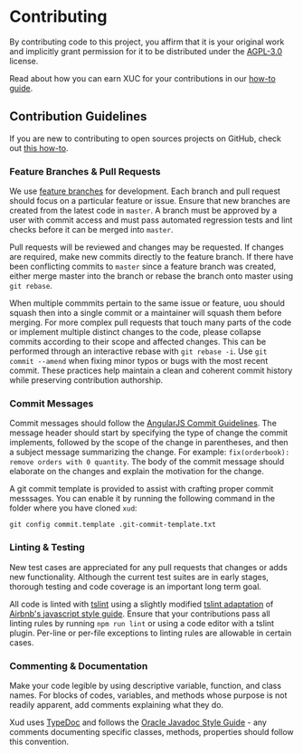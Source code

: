 # Contributing

By contributing code to this project, you affirm that it is your original work and implicitly grant permission for it to be distributed under the [AGPL-3.0](LICENSE) license.

Read about how you can earn XUC for your contributions in our [how-to guide](https://github.com/ExchangeUnion/Docs/blob/master/How-to-contribute.md).

## Contribution Guidelines

If you are new to contributing to open sources projects on GitHub, check out [this how-to](https://egghead.io/courses/how-to-contribute-to-an-open-source-project-on-github/).

### Feature Branches & Pull Requests

We use [feature branches](https://www.atlassian.com/git/tutorials/comparing-workflows/feature-branch-workflow) for development. Each branch and pull request should focus on a particular feature or issue. Ensure that new branches are created from the latest code in `master`. A branch must be approved by a user with commit access and must pass automated regression tests and lint checks before it can be merged into `master`.

Pull requests will be reviewed and changes may be requested. If changes are required, make new commits directly to the feature branch. If there have been conflicting commits to `master` since a feature branch was created, either merge master into the branch or rebase the branch onto master using `git rebase`.

When multiple commmits pertain to the same issue or feature, uou should squash then into a single commit or a maintainer will squash them before merging. For more complex pull requests that touch many parts of the code or implement multiple distinct changes to the code, please collapse commits according to their scope and affected changes. This can be performed through an interactive rebase with `git rebase -i`. Use `git commit --amend` when fixing minor typos or bugs with the most recent commit. These practices help maintain a clean and coherent commit history while preserving contribution authorship.

### Commit Messages

Commit messages should follow the [AngularJS Commit Guidelines](https://github.com/angular/angular.js/blob/master/DEVELOPERS.md#-git-commit-guidelines). The message header should start by specifying the type of change the commit implements, followed by the scope of the change in parentheses, and then a subject message summarizing the change. For example: `fix(orderbook): remove orders with 0 quantity`. The body of the commit message should elaborate on the changes and explain the motivation for the change.

A git commit template is provided to assist with crafting proper commit messsages. You can enable it by running the following command in the folder where you have cloned `xud`:

```shell
git config commit.template .git-commit-template.txt
```

### Linting & Testing

New test cases are appreciated for any pull requests that changes or adds new functionality. Although the current test suites are in early stages, thorough testing and code coverage is an important long term goal.

All code is linted with [tslint](https://github.com/palantir/tslint) using a slightly modified [tslint adaptation](https://github.com/progre/tslint-config-airbnb) of [Airbnb's javascript style guide](https://github.com/airbnb/javascript). Ensure that your contributions pass all linting rules by running `npm run lint` or using a code editor with a tslint plugin. Per-line or per-file exceptions to linting rules are allowable in certain cases.

### Commenting & Documentation

Make your code legible by using descriptive variable, function, and class names. For blocks of codes, variables, and methods whose purpose is not readily apparent, add comments explaining what they do.

Xud uses [TypeDoc](http://typedoc.org/guides/doccomments/) and follows the [Oracle Javadoc Style Guide](https://www.oracle.com/technetwork/java/javase/documentation/index-137868.html#styleguide) - any comments documenting specific classes, methods, properties should follow this convention.
